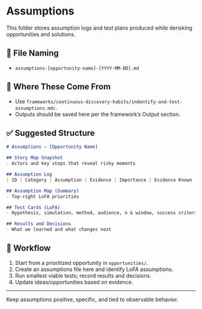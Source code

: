 # Assumptions

This folder stores assumption logs and test plans produced while derisking opportunities and solutions.

## 📄 File Naming
- `assumptions-[opportunity-name]-[YYYY-MM-DD].md`

## 🧭 Where These Come From
- Use `frameworks/continuous-discovery-habits/indentify-and-test-assumptions.mdc`.
- Outputs should be saved here per the framework’s Output section.

## ✅ Suggested Structure
```markdown
# Assumptions — [Opportunity Name]

## Story Map Snapshot
- Actors and key steps that reveal risky moments

## Assumption Log
| ID | Category | Assumption | Evidence | Importance | Evidence Known | LoFA |

## Assumption Map (Summary)
- Top-right LoFA priorities

## Test Cards (LoFA)
- Hypothesis, simulation, method, audience, n & window, success criteria, next steps

## Results and Decisions
- What we learned and what changes next
```

## 🔁 Workflow
1. Start from a prioritized opportunity in `opportunities/`.
2. Create an assumptions file here and identify LoFA assumptions.
3. Run smallest viable tests; record results and decisions.
4. Update ideas/opportunities based on evidence.

---
Keep assumptions positive, specific, and tied to observable behavior.
